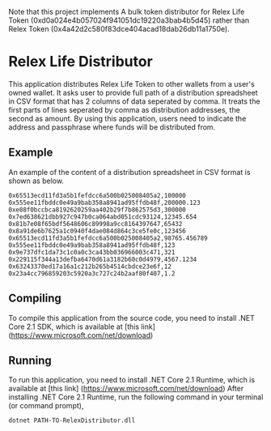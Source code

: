 Note that this project implements A bulk token distributor for Relex Life Token (0xd0a024e4b057024f941051dc19220a3bab4b5d45) rather than Relex Token (0x4a42d2c580f83dce404acad18dab26db11a1750e).

# Relex Life Distributor
This application distributes Relex Life Token to other wallets from a user's owned wallet.
It asks user to provide full path of a distribution spreadsheet in CSV format that has 2 columns of data seperated by comma.
It treats the first parts of lines seperated by comma as distribution addresses, the second as amount.
By using this application, users need to indicate the address and passphrase where funds will be distributed from.

## Example
An example of the content of a distribution spreadsheet in CSV format is shown as below.
```
0x65513ecd11fd3a5b1fefdcc6a500b025008405a2,100000
0x555ee11fbddc0e49a9bab358a8941ad95ffdb48f,200000.123
0xe08f0bccbca8192620259aa402b29f7b862575d3,300000
0x7ed638621dbb927c947b0ca064abd051cdc93124,12345.654
0x81b7e08f65bdf5648606c89998a9cc8164397647,65432
0x8a91de6b7625a1c0940f4dae084d864c3ce5fe0c,123456
0x65513ecd11fd3a5b1fefdcc6a500b025008405a2,98765.456789
0x555ee11fbddc0e49a9bab358a8941ad95ffdb48f,123
0x9e737dfc1da73c1c0a0c3ca43bb036966003c471,321
0x229115f344a13defba6470d61a3182b60c0d4979,4567.1234
0x63243370ed17a16a1c212b265b4514cbdce23e6f,12
0x23a4cc796859203c5920a3c727c24b2aaf80f407,1.2
```

## Compiling
To compile this application from the source code, you need to install .NET Core 2.1 SDK, which is available at [this link] (https://www.microsoft.com/net/download)

## Running
To run this application, you need to install .NET Core 2.1 Runtime, which is available at [this link] (https://www.microsoft.com/net/download)
After installing .NET Core 2.1 Runtime, run the following command in your terminal (or command prompt),
```
dotnet PATH-TO-RelexDistributor.dll
```